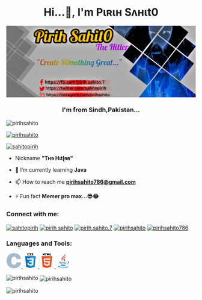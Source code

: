<h1 align="center">Hi...👋, I'm Pɩʀɩʜ Sʌʜɩt0</h1>
<p><img align="center" src="https://github.com/pirihsahito/pirihsahito/blob/main/PicsArt_02-12-01.50.46.jpg" alt="pirihsahito" /></p>
<h3 align="center">I'm from Sindh,Pakistan...</h3>

<p align="left"> <img src="https://komarev.com/ghpvc/?username=pirihsahito&label=Profile%20views&color=0e75b6&style=flat" alt="pirihsahito" /> </p>

<p align="left"> <a href="https://github.com/ryo-ma/github-profile-trophy"><img src="https://github-profile-trophy.vercel.app/?username=pirihsahito" alt="pirihsahito" /></a> </p>

<p align="left"> <a href="https://twitter.com/sahitopirih" target="blank"><img src="https://img.shields.io/twitter/follow/sahitopirih?logo=twitter&style=for-the-badge" alt="sahitopirih" /></a> </p>

- Nickname **"Tʜɘ Hɩtɭɘʀ"**

- 🌱 I’m currently learning **Java**

- 📫 How to reach me **pirihsahito786@gmail.com**

- ⚡ Fun fact **Memer pro max...😎😂**

<h3 align="left">Connect with me:</h3>
<p align="left">
<a href="https://twitter.com/sahitopirih" target="blank"><img align="center" src="https://cdn.jsdelivr.net/npm/simple-icons@3.0.1/icons/twitter.svg" alt="sahitopirih" height="30" width="40" /></a>
<a href="https://linkedin.com/in/pirih sahito" target="blank"><img align="center" src="https://cdn.jsdelivr.net/npm/simple-icons@3.0.1/icons/linkedin.svg" alt="pirih sahito" height="30" width="40" /></a>
<a href="https://fb.com/pirih.sahito.7" target="blank"><img align="center" src="https://cdn.jsdelivr.net/npm/simple-icons@3.0.1/icons/facebook.svg" alt="pirih.sahito.7" height="30" width="40" /></a>
<a href="https://instagram.com/pirihsahito" target="blank"><img align="center" src="https://cdn.jsdelivr.net/npm/simple-icons@3.0.1/icons/instagram.svg" alt="pirihsahito" height="30" width="40" /></a>
<a href="https://medium.com/pirihsahito786" target="blank"><img align="center" src="https://cdn.jsdelivr.net/npm/simple-icons@3.0.1/icons/medium.svg" alt="pirihsahito786" height="30" width="40" /></a>
</p>

<h3 align="left">Languages and Tools:</h3>
<p align="left"> <a href="https://www.cprogramming.com/" target="_blank"> <img src="https://raw.githubusercontent.com/devicons/devicon/master/icons/c/c-original.svg" alt="c" width="40" height="40"/> </a> <a href="https://www.w3schools.com/css/" target="_blank"> <img src="https://raw.githubusercontent.com/devicons/devicon/master/icons/css3/css3-original-wordmark.svg" alt="css3" width="40" height="40"/> </a> <a href="https://www.w3.org/html/" target="_blank"> <img src="https://raw.githubusercontent.com/devicons/devicon/master/icons/html5/html5-original-wordmark.svg" alt="html5" width="40" height="40"/> </a> <a href="https://www.java.com" target="_blank"> <img src="https://raw.githubusercontent.com/devicons/devicon/master/icons/java/java-original.svg" alt="java" width="40" height="40"/> </a> </p>

<p><img align="left" src="https://github-readme-stats.vercel.app/api/top-langs?username=pirihsahito&show_icons=true&locale=en&layout=compact" alt="pirihsahito" /></p>

<p>&nbsp;<img align="center" src="https://github-readme-stats.vercel.app/api?username=pirihsahito&show_icons=true&locale=en" alt="pirihsahito" /></p>

<p><img align="center" src="https://github-readme-streak-stats.herokuapp.com/?user=pirihsahito&" alt="pirihsahito" /></p>
